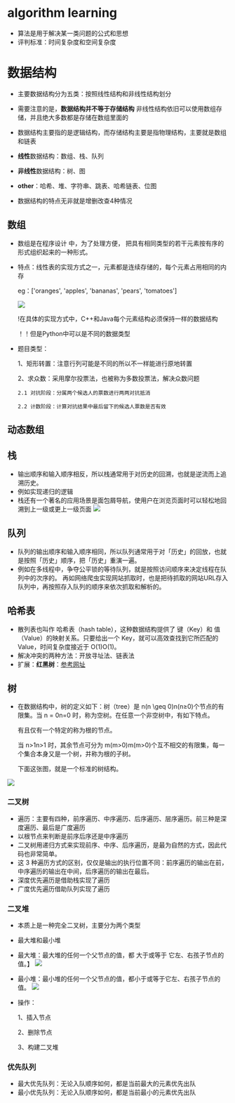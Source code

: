 # algorithm learning
-   算法是用于解决某一类问题的公式和思想
-   评判标准：时间复杂度和空间复杂度

# 数据结构
- 主要数据结构分为五类：按照线性结构和非线性结构划分
-   需要注意的是，**数据结构并不等于存储结构** 非线性结构依旧可以使用数组存储，并且绝大多数都是存储在数组里面的
-   数据结构主要指的是逻辑结构，而存储结构主要是指物理结构，主要就是数组和链表 
    
-   **线性**数据结构：数组、栈、队列
-   **非线性**数据结构：树、图
-   **other**：哈希、堆、字符串、跳表、哈希链表、位图
-   数据结构的特点无非就是增删改查4种情况

## 数组
-   数组是在程序设计 中，为了处理方便， 把具有相同类型的若干元素按有序的形式组织起来的一种形式。
-   特点：线性表的实现方式之一，元素都是连续存储的，每个元素占用相同的内存

    eg：['oranges', 'apples', 'bananas', 'pears', 'tomatoes']

    ![](https://pic.leetcode-cn.com/65312e6dff56fc0c2ffad8752d6ca08da9bb7ec03211619754abd407e05147e8-2.png)
    
    !在具体的实现方式中，C++和Java每个元素结构必须保持一样的数据结构

    ！！但是Python中可以是不同的数据类型

-   题目类型：

    1、矩形转置：注意行列可能是不同的所以不一样能进行原地转置
    
    2、求众数：采用摩尔投票法，也被称为多数投票法，解决众数问题
        
        2.1 对抗阶段：分属两个候选人的票数进行两两对抗抵消
        
        2.2 计数阶段：计算对抗结果中最后留下的候选人票数是否有效


##  动态数组

## 栈
-   输出顺序和输入顺序相反，所以栈通常用于对历史的回溯，也就是逆流而上追溯历史。
-   例如实现递归的逻辑
-   栈还有一个著名的应用场景是面包屑导航，使用户在浏览页面时可以轻松地回溯到上一级或更上一级页面
![](https://pic.leetcode-cn.com/422c593838e22dc0f5638df6cd5bb4cd12cc5b405dd4546f288210d2451b168a-image.png)
    


## 队列
-   队列的输出顺序和输入顺序相同，所以队列通常用于对「历史」的回放，也就是按照「历史」顺序，把「历史」重演一遍。
-   例如在多线程中，争夺公平锁的等待队列，就是按照访问顺序来决定线程在队列中的次序的。 
    再如网络爬虫实现网站抓取时，也是把待抓取的网站URL存入队列中，再按照存入队列的顺序来依次抓取和解析的。

## 哈希表
-   散列表也叫作 哈希表（hash table），这种数据结构提供了 键（Key）和 值（Value）的映射关系。只要给出一个 Key，就可以高效查找到它所匹配的 Value，时间复杂度接近于 O(1)O(1)。
-   解决冲突的两种方法：开放寻址法、链表法
-   扩展：**红黑树**：[参考网址](https://www.jianshu.com/p/e136ec79235c)


## 树
-   在数据结构中，树的定义如下：树（tree）是 n(n \geq 0)n(n≥0)个节点的有限集。当 n = 0n=0 时，称为空树。在任意一个非空树中，有如下特点。
    
    有且仅有一个特定的称为根的节点。
    
    当 n>1n>1 时，其余节点可分为 m(m>0)m(m>0)个互不相交的有限集，每一个集合本身又是一个树，并称为根的子树。
    
    下面这张图，就是一个标准的树结构。

![](https://pic.leetcode-cn.com/a03fd322fa360e64fcd0cb63d1c54e0e2c7f1513ba50c7104ff76f2459e68f39-image.png)

###   二叉树
-   遍历：主要有四种，前序遍历、中序遍历、后序遍历、层序遍历。前三种是深度遍历、最后是广度遍历
-   以根节点来判断是前序后序还是中序遍历
-   二叉树用递归方式来实现前序、中序、后序遍历，是最为自然的方式，因此代码也非常简单。
-   这 3 种遍历方式的区别，仅仅是输出的执行位置不同：前序遍历的输出在前，中序遍历的输出在中间，后序遍历的输出在最后。
-   深度优先遍历是借助栈实现了遍历
-   广度优先遍历借助队列实现了遍历

###  二叉堆
-   本质上是一种完全二叉树，主要分为两个类型
-   最大堆和最小堆
-   最大堆：最大堆的任何一个父节点的值，都 大于或等于 它左、右孩子节点的值。】
    ![](https://pic.leetcode-cn.com/09bac735648e52f9314bb098a29fa46f5ddf6306c9785f2c608ec86e4acc74dc-image.png)
-   最小堆：最小堆的任何一个父节点的值，都小于或等于它左、右孩子节点的值。
    ![](https://pic.leetcode-cn.com/d4f91b0691c64a085e0c960d03540938ee01a06856947fbbbf95ff7127642744-image.png)
    
-   操作：
    
    1、插入节点
    
    2、删除节点
    
    3、构建二叉堆

### 优先队列
-   最大优先队列：无论入队顺序如何，都是当前最大的元素优先出队
-   最小优先队列：无论入队顺序如何，都是当前最小的元素优先出队




